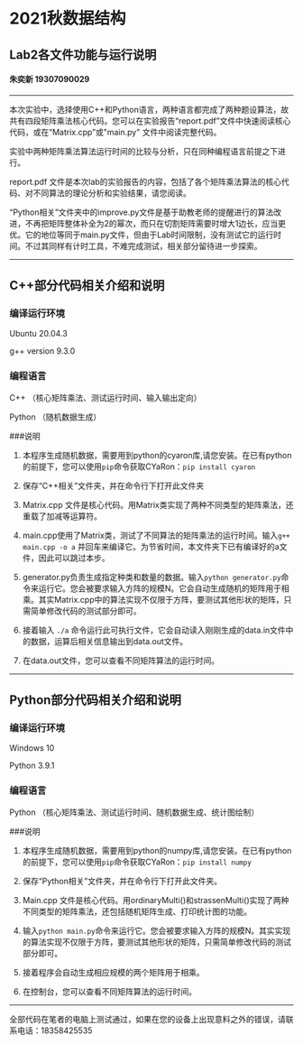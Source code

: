 # 2021秋数据结构   
## Lab2各文件功能与运行说明   
#### 朱奕新 19307090029
***

本次实验中，选择使用C++和Python语言，两种语言都完成了两种题设算法，故共有四段矩阵乘法核心代码。您可以在实验报告“report.pdf”文件中快速阅读核心代码，或在“Matrix.cpp”或"main.py" 文件中阅读完整代码。

实验中两种矩阵乘法算法运行时间的比较与分析，只在同种编程语言前提之下进行。

report.pdf 文件是本次lab的实验报告的内容，包括了各个矩阵乘法算法的核心代码、对不同算法的理论分析和实验结果，请您阅读。

“Python相关”文件夹中的improve.py文件是基于助教老师的提醒进行的算法改进，不再把矩阵整体补全为2的幂次，而只在切割矩阵需要时增大1边长，应当更优。它的地位等同于main.py文件，但由于Lab时间限制，没有测试它的运行时间。不过其同样有计时工具，不难完成测试，相关部分留待进一步探索。
***
## C++部分代码相关介绍和说明

### 编译运行环境

Ubuntu 20.04.3 

g++ version 9.3.0 


### 编程语言
C++ （核心矩阵乘法、测试运行时间、输入输出定向）

Python （随机数据生成）

###说明

1. 本程序生成随机数据，需要用到python的cyaron库,请您安装。在已有python的前提下，您可以使用`pip`命令获取CYaRon：`pip install cyaron` 

2. 保存“C++相关”文件夹，并在命令行下打开此文件夹

3. Matrix.cpp 文件是核心代码。用Matrix类实现了两种不同类型的矩阵乘法，还重载了加减等运算符。

4. main.cpp使用了Matrix类，测试了不同算法的矩阵乘法的运行时间。输入`g++ main.cpp -o a` 并回车来编译它。为节省时间，本文件夹下已有编译好的a文件，因此可以跳过本步。

5. generator.py负责生成指定种类和数量的数据。输入`python generator.py`命令来运行它。您会被要求输入方阵的规模N。它会自动生成随机的矩阵用于相乘。其实Matrix.cpp中的算法实现不仅限于方阵，要测试其他形状的矩阵，只需简单修改代码的测试部分即可。

6. 接着输入 `./a` 命令运行此可执行文件，它会自动读入刚刚生成的data.in文件中的数据，运算后相关信息输出到data.out文件。

7. 在data.out文件，您可以查看不同矩阵算法的运行时间。

***

## Python部分代码相关介绍和说明

### 编译运行环境

Windows 10

Python 3.9.1


### 编程语言

Python （核心矩阵乘法、测试运行时间、随机数据生成、统计图绘制）

###说明

1. 本程序生成随机数据，需要用到python的numpy库,请您安装。在已有python的前提下，您可以使用`pip`命令获取CYaRon：`pip install numpy` 

2. 保存“Python相关”文件夹，并在命令行下打开此文件夹。

3. Main.cpp 文件是核心代码。用ordinaryMulti()和strassenMulti()实现了两种不同类型的矩阵乘法，还包括随机矩阵生成、打印统计图的功能。

5. 输入`python main.py`命令来运行它。您会被要求输入方阵的规模N。其实实现的算法实现不仅限于方阵，要测试其他形状的矩阵，只需简单修改代码的测试部分即可。

6. 接着程序会自动生成相应规模的两个矩阵用于相乘。

7. 在控制台，您可以查看不同矩阵算法的运行时间。

***
全部代码在笔者的电脑上测试通过，如果在您的设备上出现意料之外的错误，请联系电话：18358425535
